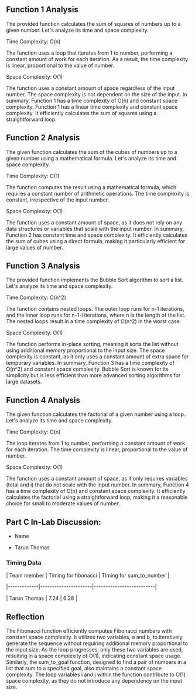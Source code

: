 ## Function 1 Analysis

The provided function calculates the sum of squares of numbers up to a given number. Let's analyze its time and space complexity.

Time Complexity: O(n)

The function uses a loop that iterates from 1 to number, performing a constant amount of work for each iteration. As a result, the time complexity is linear, proportional to the value of number.

Space Complexity: O(1)

The function uses a constant amount of space regardless of the input number. The space complexity is not dependent on the size of the input.
In summary, Function 1 has a time complexity of O(n) and constant space complexity. Function 1 has a linear time complexity and constant space complexity. It efficiently calculates the sum of squares using a straightforward loop.

## Function 2 Analysis

The given function calculates the sum of the cubes of numbers up to a given number using a mathematical formula. Let's analyze its time and space complexity.

Time Complexity: O(1)

The function computes the result using a mathematical formula, which requires a constant number of arithmetic operations. The time complexity is constant, irrespective of the input number.

Space Complexity: O(1)

The function uses a constant amount of space, as it does not rely on any data structures or variables that scale with the input number.
In summary, Function 2 has constant time and space complexity. It efficiently calculates the sum of cubes using a direct formula, making it particularly efficient for large values of number.

## Function 3 Analysis

The provided function implements the Bubble Sort algorithm to sort a list. Let's analyze its time and space complexity.

Time Complexity: O(n^2)

The function contains nested loops. The outer loop runs for n-1 iterations, and the inner loop runs for n-1-i iterations, where n is the length of the list. The nested loops result in a time complexity of O(n^2) in the worst case.

Space Complexity: O(1)

The function performs in-place sorting, meaning it sorts the list without using additional memory proportional to the input size. The space complexity is constant, as it only uses a constant amount of extra space for temporary variables.
In summary, Function 3 has a time complexity of O(n^2) and constant space complexity. Bubble Sort is known for its simplicity but is less efficient than more advanced sorting algorithms for large datasets.


## Function 4 Analysis

The given function calculates the factorial of a given number using a loop. Let's analyze its time and space complexity.

Time Complexity: O(n)

The loop iterates from 1 to number, performing a constant amount of work for each iteration. The time complexity is linear, proportional to the value of number.

Space Complexity: O(1)

The function uses a constant amount of space, as it only requires variables (total and i) that do not scale with the input number.
In summary, Function 4 has a time complexity of O(n) and constant space complexity. It efficiently calculates the factorial using a straightforward loop, making it a reasonable choice for small to moderate values of number.


## Part C In-Lab Discussion:


* Name 

* Tarun Thomas


### Timing Data


| Team member | Timing for fibonacci | Timing for sum_to_number | 

|-------------|----------------------|--------------------------|

| Tarun Thomas | 7.24 | 6.28 |


## Reflection

The Fibonacci function efficiently computes Fibonacci numbers with constant space complexity. It utilizes two variables, a and b, to iteratively generate the sequence without requiring additional memory proportional to the input size. As the loop progresses, only these two variables are used, resulting in a space complexity of O(1), indicating constant space usage. Similarly, the sum_to_goal function, designed to find a pair of numbers in a list that sum to a specified goal, also maintains a constant space complexity. The loop variables i and j within the function contribute to O(1) space complexity, as they do not introduce any dependency on the input size.